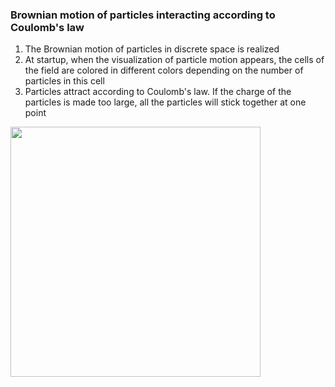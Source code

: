 ### Brownian motion of particles interacting according to Coulomb's law

1. The Brownian motion of particles in discrete space is realized
2. At startup, when the visualization of particle motion appears, the cells of the field are colored in different colors depending on the number of particles in this cell
3. Particles attract according to Coulomb's law. If the charge of the particles is made too large, all the particles will stick together at one point

<img src="https://github.com/victoriazinkovich/C-plus-plus/assets/78615928/5275a46d-c50d-4aff-8b98-01bdb670ce30" width="400" />
